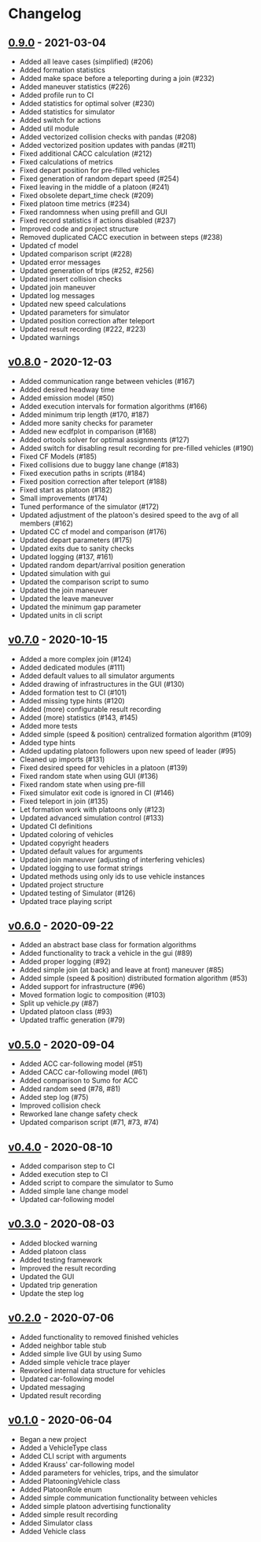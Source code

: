 # Changelog

## [0.9.0](https://webgit.ccs-labs.org/git/CCS/plafosim/releases/tag/v0.9.0) - 2021-03-04
* Added all leave cases (simplified) (#206)
* Added formation statistics
* Added make space before a teleporting during a join (#232)
* Added maneuver statistics (#226)
* Added profile run to CI
* Added statistics for optimal solver (#230)
* Added statistics for simulator
* Added switch for actions
* Added util module
* Added vectorized collision checks with pandas (#208)
* Added vectorized position updates with pandas (#211)
* Fixed additional CACC calculation (#212)
* Fixed calculations of metrics
* Fixed depart position for pre-filled vehicles
* Fixed generation of random depart speed (#254)
* Fixed leaving in the middle of a platoon (#241)
* Fixed obsolete depart_time check (#209)
* Fixed platoon time metrics (#234)
* Fixed randomness when using prefill and GUI
* Fixed record statistics if actions disabled (#237)
* Improved code and project structure
* Removed duplicated CACC execution in between steps (#238)
* Updated cf model
* Updated comparison script (#228)
* Updated error messages
* Updated generation of trips (#252, #256)
* Updated insert collision checks
* Updated join maneuver
* Updated log messages
* Updated new speed calculations
* Updated parameters for simulator
* Updated position correction after teleport
* Updated result recording (#222, #223)
* Updated warnings

## [v0.8.0](https://webgit.ccs-labs.org/git/CCS/plafosim/releases/tag/v0.8.0) - 2020-12-03
* Added communication range between vehicles (#167)
* Added desired headway time
* Added emission model (#50)
* Added execution intervals for formation algorithms (#166)
* Added minimum trip length (#170, #187)
* Added more sanity checks for parameter
* Added new ecdfplot in comparison (#168)
* Added ortools solver for optimal assignments (#127)
* Added switch for disabling result recording for pre-filled vehicles (#190)
* Fixed CF Models (#185)
* Fixed collisions due to buggy lane change (#183)
* Fixed execution paths in scripts (#184)
* Fixed position correction after teleport (#188)
* Fixed start as platoon (#182)
* Small improvements (#174)
* Tuned performance of the simulator (#172)
* Updated adjustment of the platoon's desired speed to the avg of all members (#162)
* Updated CC cf model and comparison (#176)
* Updated depart parameters (#175)
* Updated exits due to sanity checks
* Updated logging (#137, #161)
* Updated random depart/arrival position generation
* Updated simulation with gui
* Updated the comparison script to sumo
* Updated the join maneuver
* Updated the leave maneuver
* Updated the minimum gap parameter
* Updated units in cli script

## [v0.7.0](https://webgit.ccs-labs.org/git/CCS/plafosim/releases/tag/v0.7.0) - 2020-10-15
* Added a more complex join (#124)
* Added dedicated modules (#111)
* Added default values to all simulator arguments
* Added drawing of infrastructures in the GUI (#130)
* Added formation test to CI (#101)
* Added missing type hints (#120)
* Added (more) configurable result recording
* Added (more) statistics (#143, #145)
* Added more tests
* Added simple (speed & position) centralized formation algorithm (#109)
* Added type hints
* Added updating platoon followers upon new speed of leader (#95)
* Cleaned up imports (#131)
* Fixed desired speed for vehicles in a platoon (#139)
* Fixed random state when using GUI (#136)
* Fixed random state when using pre-fill
* Fixed simulator exit code is ignored in CI (#146)
* Fixed teleport in join (#135)
* Let formation work with platoons only (#123)
* Updated advanced simulation control (#133)
* Updated CI definitions
* Updated coloring of vehicles
* Updated copyright headers
* Updated default values for arguments
* Updated join maneuver (adjusting of interfering vehicles)
* Updated logging to use format strings
* Updated methods using only ids to use vehicle instances
* Updated project structure
* Updated testing of Simulator (#126)
* Updated trace playing script

## [v0.6.0](https://webgit.ccs-labs.org/git/CCS/plafosim/releases/tag/v0.6.0) - 2020-09-22
* Added an abstract base class for formation algorithms
* Added functionality to track a vehicle in the gui (#89)
* Added proper logging (#92)
* Added simple join (at back) and leave at front) maneuver (#85)
* Added simple (speed & position) distributed formation algorithm (#53)
* Added support for infrastructure (#96)
* Moved formation logic to composition (#103)
* Split up vehicle.py (#87)
* Updated platoon class (#93)
* Updated traffic generation (#79)

## [v0.5.0](https://webgit.ccs-labs.org/git/CCS/plafosim/releases/tag/v0.5.0) - 2020-09-04
* Added ACC car-following model (#51)
* Added CACC car-following model (#61)
* Added comparison to Sumo for ACC
* Added random seed (#78, #81)
* Added step log (#75)
* Improved collision check
* Reworked lane change safety check
* Updated comparison script (#71, #73, #74)

## [v0.4.0](https://webgit.ccs-labs.org/git/CCS/plafosim/releases/tag/v0.4.0) - 2020-08-10
* Added comparison step to CI
* Added execution step to CI
* Added script to compare the simulator to Sumo
* Added simple lane change model
* Updated car-following model

## [v0.3.0](https://webgit.ccs-labs.org/git/CCS/plafosim/releases/tag/v0.3.0) - 2020-08-03
* Added blocked warning
* Added platoon class
* Added testing framework
* Improved the result recording
* Updated the GUI
* Updated trip generation
* Update the step log

## [v0.2.0](https://webgit.ccs-labs.org/git/CCS/plafosim/releases/tag/v0.2.0) - 2020-07-06
* Added functionality to removed finished vehicles
* Added neighbor table stub
* Added simple live GUI by using Sumo
* Added simple vehicle trace player
* Reworked internal data structure for vehicles
* Updated car-following model
* Updated messaging
* Updated result recording

## [v0.1.0](https://webgit.ccs-labs.org/git/CCS/plafosim/releases/tag/v0.1.0) - 2020-06-04
* Began a new project
* Added a VehicleType class
* Added CLI script with arguments
* Added Krauss' car-following model
* Added parameters for vehicles, trips, and the simulator
* Added PlatooningVehicle class
* Added PlatoonRole enum
* Added simple communication functionality between vehicles
* Added simple platoon advertising functionality
* Added simple result recording
* Added Simulator class
* Added Vehicle class
